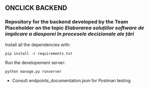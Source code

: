 ## ONCLICK BACKEND
### Repository for the backend developed by the Team Placeholder on the topic _Elaborarea soluțiilor software de implicare a diasporei în procesele decizionale ale țări_

Install all the dependencies with:

    pip install -r requirements.txt

Run the developement server:

    python manage.py runserver

* Consult endpoints_documentation.json for Postman testing
